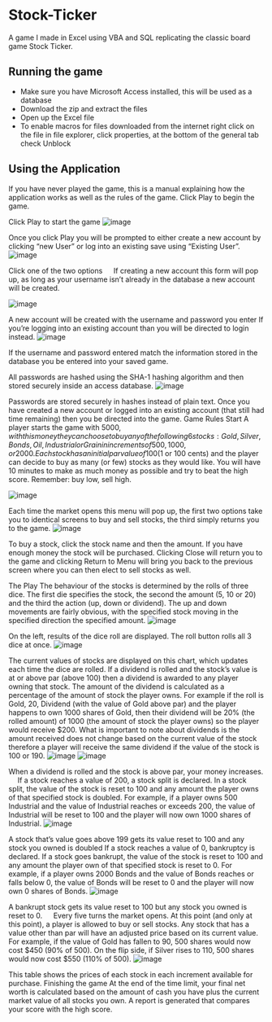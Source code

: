 # Stock-Ticker
A game I made in Excel using VBA and SQL replicating the classic board game Stock Ticker.

## Running the game
* Make sure you have Microsoft Access installed, this will be used as a database
* Download the zip and extract the files
* Open up the Excel file
* To enable macros for files downloaded from the internet right click on the file in file explorer, click properties, at the bottom of the general tab check Unblock

## Using the Application
If you have never played the game, this is a manual explaining how the application works as well as the rules of the game. Click Play to begin the game.
 
Click Play to start the game
![image](https://user-images.githubusercontent.com/49764019/211650515-6ccbf6c0-cf8e-4572-89b3-ce6abb50fd2a.png)

Once you click Play you will be prompted to either create a new account by clicking “new User” or log into an existing save using “Existing User”.
 ![image](https://user-images.githubusercontent.com/49764019/211650536-4cef840f-1729-47d0-8c3e-8daa0dc56d07.png)

Click one of the two options
 
If creating a new account this form will pop up, as long as your username isn’t already in the database a new account will be created.

 ![image](https://user-images.githubusercontent.com/49764019/211650585-af684c4d-6db1-4a27-90b0-8b1cfe0d748d.png)

A new account will be created with the username and password you enter
If you’re logging into an existing account than you will be directed to login instead.
 ![image](https://user-images.githubusercontent.com/49764019/211650605-75f5cc91-7567-4036-a944-72be70c1cb7e.png)

If the username and password entered match the information stored in the database you be entered into your saved game.


All passwords are hashed using the SHA-1 hashing algorithm and then stored securely inside an access database.
 ![image](https://user-images.githubusercontent.com/49764019/211650620-32acc9d8-4d21-4463-b60a-32aa4ab2f4b8.png)

Passwords are stored securely in hashes instead of plain text.
Once you have created a new account or logged into an existing account (that still had time remaining) then you be directed into the game.
Game Rules
Start
A player starts the game with $5000, with this money they can choose to buy any of the following 6 stocks: Gold, Silver, Bonds, Oil, Industrial or Grain in increments of 500, 1000, or 2000. Each stock has an initial par value of 100 ($1 or 100 cents) and the player can decide to buy as many (or few) stocks as they would like. You will have 10 minutes to make as much money as possible and try to beat the high score. Remember: buy low, sell high.

 ![image](https://user-images.githubusercontent.com/49764019/211650645-7230b465-d639-4f18-aa00-321a76f3e1a8.png)

Each time the market opens this menu will pop up, the first two options take you to identical screens to buy and sell stocks, the third simply returns you to the game.
 ![image](https://user-images.githubusercontent.com/49764019/211650673-59d6f568-0d3b-4369-a54b-144805ce39e2.png)

To buy a stock, click the stock name and then the amount. If you have enough money the stock will be purchased. Clicking Close will return you to the game and clicking Return to Menu will bring you back to the previous screen where you can then elect to sell stocks as well.

The Play
The behaviour of the stocks is determined by the rolls of three dice. The first die specifies the stock, the second the amount (5, 10 or 20) and the third the action (up, down or dividend). The up and down movements are fairly obvious, with the specified stock moving in the specified direction the specified amount. 
 ![image](https://user-images.githubusercontent.com/49764019/211650691-20fd8f8f-93cc-4194-8b10-8ee405385dcb.png)

On the left, results of the dice roll are displayed. The roll button rolls all 3 dice at once.
 ![image](https://user-images.githubusercontent.com/49764019/211650711-2e7b1657-a778-4f76-96f0-b979960c5266.png)

The current values of stocks are displayed on this chart, which updates each time the dice are rolled.
If a dividend is rolled and the stock’s value is at or above par (above 100) then a dividend is awarded to any player owning that stock. The amount of the dividend is calculated as a percentage of the amount of stock the player owns. For example if the roll is Gold, 20, Dividend (with the value of Gold above par) and the player happens to own 1000 shares of Gold, then their dividend will be 20% (the rolled amount) of 1000 (the amount of stock the player owns) so the player would receive $200. What is important to note about dividends is the amount received does not change based on the current value of the stock therefore a player will receive the same dividend if the value of the stock is 100 or 190. 
  ![image](https://user-images.githubusercontent.com/49764019/211650736-2db141e4-7386-4392-85a4-12f52d8fd402.png)
![image](https://user-images.githubusercontent.com/49764019/211650751-15afa413-0884-484d-a32e-1cc3902eec04.png)

When a dividend is rolled and the stock is above par, your money increases.
 
If a stock reaches a value of 200, a stock split is declared. In a stock split, the value of the stock is reset to 100 and any amount the player owns of that specified stock is doubled. For example, if a player owns 500 Industrial and the value of Industrial reaches or exceeds 200, the value of Industrial will be reset to 100 and the player will now own 1000 shares of Industrial.
 ![image](https://user-images.githubusercontent.com/49764019/211650770-b43ea433-19b7-4086-bdb2-3b1f396b7974.png)

A stock that’s value goes above 199 gets its value reset to 100 and any stock you owned is doubled
If a stock reaches a value of 0, bankruptcy is declared. If a stock goes bankrupt, the value of the stock is reset to 100 and any amount the player own of that specified stock is reset to 0. For example, if a player owns 2000 Bonds and the value of Bonds reaches or falls below 0, the value of Bonds will be reset to 0 and the player will now own 0 shares of Bonds.
 ![image](https://user-images.githubusercontent.com/49764019/211650787-89802530-4e73-45d1-aadd-35bab1e2fb44.png)

A bankrupt stock gets its value reset to 100 but any stock you owned is reset to 0.
 
Every five turns the market opens. At this point (and only at this point), a player is allowed to buy or sell stocks. Any stock that has a value other than par will have an adjusted price based on its current value. For example, if the value of Gold has fallen to 90, 500 shares would now cost $450 (90% of 500). On the flip side, if Silver rises to 110, 500 shares would now cost $550 (110% of 500).
 ![image](https://user-images.githubusercontent.com/49764019/211650813-7b0b1b21-147f-41ae-8783-c3d6a3ce0bd4.png)

This table shows the prices of each stock in each increment available for purchase.
Finishing the game
At the end of the time limit, your final net worth is calculated based on the amount of cash you have plus the current market value of all stocks you own. A report is generated that compares your score with the high score.
